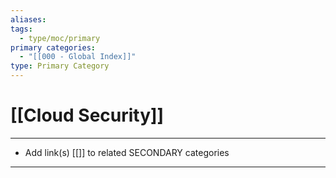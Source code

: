 ```yaml
---
aliases:
tags:
  - type/moc/primary
primary categories:
  - "[[000 - Global Index]]"
type: Primary Category
---
```

# [[Cloud Security]]

***

* Add link(s) [[]] to related SECONDARY categories

***

